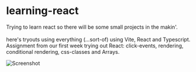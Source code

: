 # learning-react

Trying to learn react so there will be some small projects in the makin'.<br><br>
here's tryouts using everything (...sort-of) using Vite, React and Typescript.<br>
Assignment from our first week trying out React: click-events, rendering, conditional rendering, css-classes and Arrays.

![Screenshot](./public/testintesting.png)
